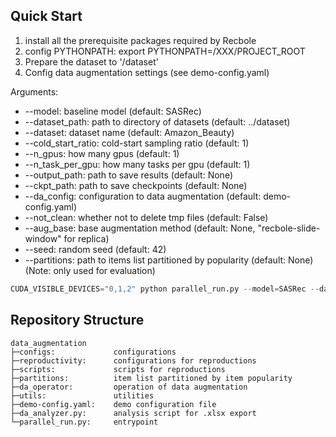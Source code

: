 ## Quick Start

1. install all the prerequisite packages required by Recbole
2. config PYTHONPATH: export PYTHONPATH=/XXX/PROJECT_ROOT
3. Prepare the dataset to '/dataset'
4. Config data augmentation settings (see demo-config.yaml)

Arguments:
   * --model: baseline model  (default: SASRec)
   * --dataset_path: path to directory of datasets (default: ../dataset)
   * --dataset: dataset name (default: Amazon_Beauty)
   * --cold_start_ratio: cold-start sampling ratio (default: 1)
   * --n_gpus: how many gpus (default: 1)
   * --n_task_per_gpu: how many tasks per gpu (default: 1)
   * --output_path: path to save results (default: None)
   * --ckpt_path: path to save checkpoints (default: None)
   * --da_config: configuration to data augmentation (default: demo-config.yaml)
   * --not_clean: whether not to delete tmp files (default: False)
   * --aug_base: base augmentation method (default: None, "recbole-slide-window" for replica)
   * --seed: random seed (default: 42)
   * --partitions: path to items list partitioned by popularity (default: None) (Note: only used for evaluation)


```python
CUDA_VISIBLE_DEVICES="0,1,2" python parallel_run.py --model=SASRec --dataset=Amazon_Beauty [--aug_base=recbole-slide-window] --n_gpus=3 --n_task_per_gpu=2 --output_path="result-outs" --ckpt_path="ckpt-outs" --da_config="demo-config.yaml"
```

## Repository Structure

```
data_augmentation
├─configs:             configurations
├─reproductivity:      configurations for reproductions
├─scripts:             scripts for reproductions
├─partitions:          item list partitioned by item popularity
├─da_operator:         operation of data augmentation
├─utils:               utilities
├─demo-config.yaml:    demo configuration file
├─da_analyzer.py:      analysis script for .xlsx export
└─parallel_run.py:     entrypoint

```